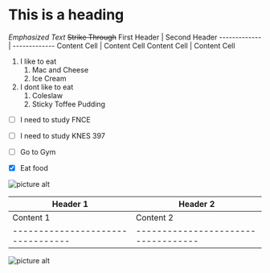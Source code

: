 # This is a heading
_Emphasized Text_
~~Strike Through~~
First Header  | Second Header
------------- | -------------
Content Cell  | Content Cell
Content Cell  | Content Cell
1. I like to eat
    1. Mac and Cheese
    2. Ice Cream
2.  I dont like to eat
    1. Coleslaw
    2. Sticky Toffee Pudding
  - [ ] I need to study FNCE
  - [ ] I need to study KNES 397
  - [ ] Go to Gym
  - [x] Eat food





![picture alt](http://via.placeholder.com/200x150 "Title is optional")


Header 1                         |    Header 2
---------------------------------|-----------------------------------
Content 1                        | Content 2
---------------------------------|-----------------------------------
![picture alt](http://via.placeholder.com/200x150 "Title is optional") 

